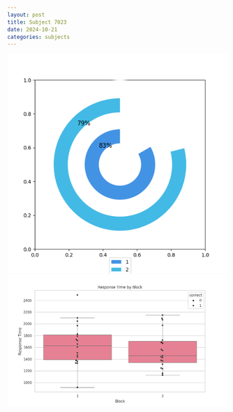 ```yaml
---
layout: post
title: Subject 7023
date: 2024-10-21
categories: subjects
---
```


![](data/7023/run-11/7023__acc_test.png)
![](data/7023/run-11/7023_rt.png)
